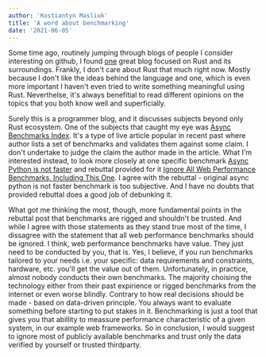 ```yaml
---
author: 'Kostiantyn Masliuk'
title: 'A word about benchmarking'
date: '2021-06-05'
---
```


Some time ago, routinely jumping through blogs of people I consider interesting on github, I found [one](https://matklad.github.io/) great blog focused on Rust and its surroundings. Frankly, I don't care about Rust that much right now. Mostly because I don't like the ideas behind the language and one, which is even more important I haven't even tried to write something meaningful using Rust. Neverthelse, it's always benefitial to read different opinions on the topics that you both know well and superficially.

Surely this is a programmer blog, and it discusses subjects beyond only Rust ecosystem. One of the subjects that caught my eye was [Async Benchmarks Index](https://matklad.github.io/2021/03/22/async-benchmarks-index.html). It's a type of live article popular in recent past where author lists a set of benchmarks and validates them against some claim. I don't undertake to judge the claim the author made in the article. What I'm interested instead, to look more closely at one specific benchmark [Async Python is not faster](https://calpaterson.com/async-python-is-not-faster.html) and rebuttal provided for it [Ignore All Web Performance Benchmarks, Including This One](https://blog.miguelgrinberg.com/post/ignore-all-web-performance-benchmarks-including-this-one). I agree with the rebuttal - original async python is not faster benchmark is too subjective. And I have no doubts that provided rebuttal does a good job of debunking it.

What got me thinking the most, though, more fundamental points in the rebuttal post that benchmarks are rigged and shouldn't be trusted. And while I agree with those statements as they stand true most of the time, I dissagree with the statement that all web performance benchmarks should be ignored. I think, web performance benchmarks have value. They just need to be conducted by you, that is. Yes, I believe, if you run benchmarks tailored to your needs i.e. your specific: data requirements and constraints, hardware, etc. you'll get the value out of them. Unfortunately, in practice, almost nobody conducts their own benchmarks. The majority choising the technology either from their past expirience or rigged benchmarks from the internet or even worse blindly. Contrary to how real decisions should be made - based on data-driven principle. You always want to evaluate something before starting to put stakes in it. Benchmarking is just a tool that gives you that abillity to meassure performance characteristic of a given system, in our example web frameworks. So in conclusion, I would suggest to ignore most of publicly available benchmarks and trust only the data verified by yourself or trusted thirdparty.
